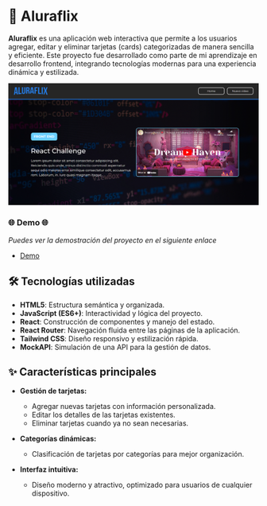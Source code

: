 # 🎥 Aluraflix

**Aluraflix** es una aplicación web interactiva que permite a los usuarios agregar, editar y eliminar tarjetas (cards) categorizadas de manera sencilla y eficiente. Este proyecto fue desarrollado como parte de mi aprendizaje en desarrollo frontend, integrando tecnologías modernas para una experiencia dinámica y estilizada.

<p style="text-align:center"><img src="./src/assets/aluraflix-miniatura.png" alt="Miniatura de aluraflix" /></p>

### 🌐 Demo 🌐

_Puedes ver la demostración del proyecto en el siguiente enlace_

-   [Demo](https://alura-flix-eta-pink.vercel.app/)

## 🛠️ **Tecnologías utilizadas**

-   **HTML5**: Estructura semántica y organizada.
-   **JavaScript (ES6+)**: Interactividad y lógica del proyecto.
-   **React**: Construcción de componentes y manejo del estado.
-   **React Router**: Navegación fluida entre las páginas de la aplicación.
-   **Tailwind CSS**: Diseño responsivo y estilización rápida.
-   **MockAPI**: Simulación de una API para la gestión de datos.

## ✨ **Características principales**

-   **Gestión de tarjetas:**

    -   Agregar nuevas tarjetas con información personalizada.
    -   Editar los detalles de las tarjetas existentes.
    -   Eliminar tarjetas cuando ya no sean necesarias.

-   **Categorías dinámicas:**

    -   Clasificación de tarjetas por categorías para mejor organización.

-   **Interfaz intuitiva:**
    -   Diseño moderno y atractivo, optimizado para usuarios de cualquier dispositivo.
